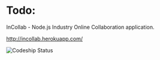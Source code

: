 # Todo:

InCollab - Node.js Industry Online Collaboration application.

http://incollab.herokuapp.com/

![Codeship Status](https://www.codeship.io/projects/9637e010-ad43-0131-4e7c-728fb7fffb5f/status)

